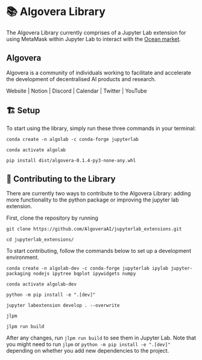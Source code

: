 # 📚 Algovera Library

The Algovera Library currently comprises of a Jupyter Lab extension for using MetaMask within Jupyter Lab to interact with the [Ocean market](https://market.oceanprotocol.com/).

## Algovera

Algovera is a community of individuals working to facilitate and accelerate the development of decentralised AI products and research.

Website | Notion | Discord | Calendar | Twitter | YouTube

## 🏗 Setup

To start using the library, simply run these three commands in your terminal:

```
conda create -n algolab -c conda-forge jupyterlab

conda activate algolab

pip install dist/algovera-0.1.4-py3-none-any.whl

```

## 🚧 Contributing to the Library

There are currently two ways to contribute to the Algovera Library: adding more functionality to the python package or improving the jupyter lab extension.

First, clone the repository by running

```
git clone https://github.com/AlgoveraAI/jupyterlab_extensions.git

cd jupyterlab_extensions/
```

To start contributing, follow the commands below to set up a development environment.

```
conda create -n algolab-dev -c conda-forge jupyterlab ipylab jupyter-packaging nodejs ipytree bqplot ipywidgets numpy

conda activate algolab-dev

python -m pip install -e ".[dev]"

jupyter labextension develop . --overwrite

jlpm

jlpm run build
```

After any changes, run `jlpm run build` to see them in Jupyter Lab. Note that you might need to run `jlpm` or `python -m pip install -e ".[dev]"` depending on whether you add new dependencies to the project.

